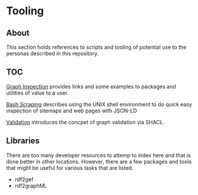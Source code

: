 # Tooling

## About
 
This section holds references to scripts and tooling of potential use to the 
personas described in this repository.


## TOC

[Graph Inspection](./graphinspection.md) provides links and some examples to packages
and utilities of value to a user.  

[Bash Scraping](./bashScrape.md) describes using the UNIX shell environment to do quick easy
inspection of sitemaps and web pages with JSON-LD

[Validation](./validation.md) introduces the concpet of graph validation via SHACL.  


## Libraries

There are too many developer resources to attemp to index here and that is done better
in other locations.  However, there are a few packages and tools that might be useful for various 
tasks that are listed.  

* rdf2gef
* rdf2graphML